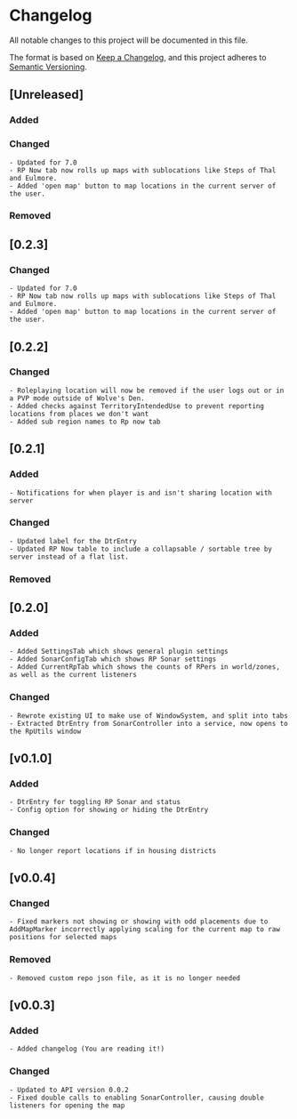 # Changelog

All notable changes to this project will be documented in this file.

The format is based on [Keep a Changelog](https://keepachangelog.com/en/1.1.0/),
and this project adheres to [Semantic Versioning](https://semver.org/spec/v2.0.0.html).

## [Unreleased]

### Added

### Changed
	- Updated for 7.0
    - RP Now tab now rolls up maps with sublocations like Steps of Thal and Eulmore.
	- Added 'open map' button to map locations in the current server of the user.
### Removed

## [0.2.3]

### Changed
	- Updated for 7.0
    - RP Now tab now rolls up maps with sublocations like Steps of Thal and Eulmore.
	- Added 'open map' button to map locations in the current server of the user.

## [0.2.2]

### Changed
	- Roleplaying location will now be removed if the user logs out or in a PVP mode outside of Wolve's Den.
	- Added checks against TerritoryIntendedUse to prevent reporting locations from places we don't want
	- Added sub region names to Rp now tab

## [0.2.1]

### Added
	- Notifications for when player is and isn't sharing location with server

### Changed
	- Updated label for the DtrEntry
	- Updated RP Now table to include a collapsable / sortable tree by server instead of a flat list.

### Removed

## [0.2.0]

### Added
	- Added SettingsTab which shows general plugin settings
	- Added SonarConfigTab which shows RP Sonar settings
	- Added CurrentRpTab which shows the counts of RPers in world/zones, as well as the current listeners

### Changed
	- Rewrote existing UI to make use of WindowSystem, and split into tabs
	- Extracted DtrEntry from SonarController into a service, now opens to the RpUtils window

## [v0.1.0]

### Added
	- DtrEntry for toggling RP Sonar and status
	- Config option for showing or hiding the DtrEntry

### Changed
	- No longer report locations if in housing districts

## [v0.0.4]

### Changed
	- Fixed markers not showing or showing with odd placements due to AddMapMarker incorrectly applying scaling for the current map to raw positions for selected maps

### Removed
	- Removed custom repo json file, as it is no longer needed	

## [v0.0.3]

### Added
	- Added changelog (You are reading it!)

### Changed
	- Updated to API version 0.0.2
	- Fixed double calls to enabling SonarController, causing double listeners for opening the map
